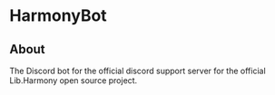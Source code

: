 # HarmonyBot

## About

The Discord bot for the official discord support server for the official Lib.Harmony open source project.
